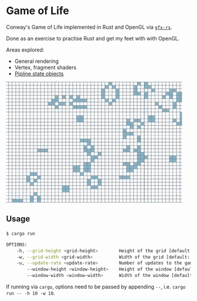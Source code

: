 # Game of Life

Conway's Game of Life implemented in Rust and OpenGL via [`gfx-rs`](https://github.com/gfx-rs).

Done as an exercise to practise Rust and get my feet with with OpenGL.

Areas explored:
  * General rendering
  * Vertex, fragment shaders
  * [Pipline state objects](https://gfx-rs.github.io/2016/01/22/pso.html)

![gol running](gol.gif)

## Usage

`$ cargo run`

```bash
OPTIONS:
    -h, --grid-height <grid-height>        Height of the grid [default: 80]
    -w, --grid-width <grid-width>          Width of the grid [default: 100]
    -u, --update-rate <update-rate>        Number of updates to the game board per second [default: 30]
        --window-height <window-height>    Height of the window [default: 768]
        --window-width <window-width>      Width of the window [default: 1024]
```

If running via `cargo`, options need to be passed by appending `--`, i.e. `cargo run -- -h 10 -w 10`.

